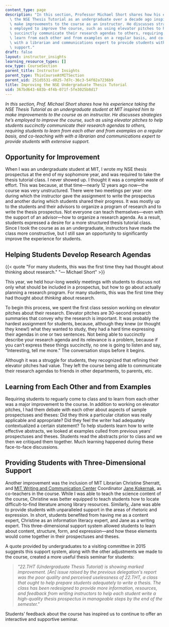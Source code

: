 ```yaml
---
content_type: page
description: "In this section, Professor Michael Short shares how his experience taking\
  \ the NSE Thesis Tutorial as an undergraduate over a decade ago inspired him to\
  \ make improvements to the course as an instructor. He discusses strategies he\u2019\
  s employed to improve the course, such as using elevator pitches to help students\
  \ succinctly communicate their research agendas to others, requiring students to\
  \ learn from each other and from examples on a regular basis, and co-teaching with\
  \ with a librarian and communications expert to provide students with multi-dimensional\
  \ support."
draft: false
layout: instructor_insights
learning_resource_types: []
ocw_type: CourseSection
parent_title: Instructor Insights
parent_type: ThisCourseAtMITSection
parent_uid: 251d5531-d025-7d7c-36c3-54f02a7236b9
title: Improving the NSE Undergraduate Thesis Tutorial
uid: 367bd643-683b-4f4b-071f-5fe3025b8d17
---
```

*In this section, Prof. Michael Short shares how his experience taking the NSE Thesis Tutorial as an undergraduate student at MIT inspired him to make improvements to the course as an instructor. He discusses strategies he’s employed to improve the course, such as using elevator pitches to help students succinctly communicate their research agendas to others, requiring students to learn from each other and from examples on a regular basis, and co-teaching with with a librarian and communications expert to provide students with extensive support.*

## Opportunity for Improvement

When I was an undergraduate student at MIT, I wrote my NSE thesis prospectus at the end of my sophomore year, and was required to take the thesis tutorial class. I never showed up. I thought it was a complete waste of effort. This was because, at that time—nearly 12 years ago now—the course was very unstructured. There were two meetings per year: one during which the instructor gave the assignment to write the prospectus and another during which students shared their progress. It was mostly up to the students and their advisors to organize a program of research and to write the thesis prospectus. Not everyone can teach themselves—even with the support of an advisor—how to organize a research agenda. As a result, students expressed a desire for a more structured thesis tutorial class. Since I took the course as as an undergraduate, instructors have made the class more constructive, but I still saw an opportunity to significantly improve the experience for students.

## Helping Students Develop Research Agendas

{{< quote "For many students, this was the first time they had thought about thinking about research." "— Michael Short" >}}

This year, we held hour-long weekly meetings with students to discuss not only what should be included in a prospectus, but how to go about actually planning a research program. For many students, this was the first time they had thought about *thinking* about research.

To begin this process, we spent the first class session working on elevator pitches about their research. Elevator pitches are 30-second research summaries that convey why the research is important. It was probably the hardest assignment for students, because, although they knew (or thought they knew!) what they wanted to study, they had a hard time expressing their agendas in one or two sentences. Not being able to succinctly describe your research agenda and its relevance is a problem, because if you can’t express these things succinctly, no one is going to listen and say, “Interesting, tell me more.” The conversation stops before it begins.

Although it was a struggle for students, they recognized that refining their elevator pitches had value. They left the course being able to communicate their research agendas to friends in other departments, to parents, etc.

## Learning from Each Other and from Examples

Requiring students to reguarly come to class and to learn from each other was a major improvement to the course. In addition to working on elevator pitches, I had them debate with each other about aspects of sample prospectuses and theses: Did they think a particular citation was really applicable and appropriate? Did they feel the writer had adequately contextualized a certain statement? To help students learn how to write effective abstracts, we looked at examples culled from previous years’ prospectuses and theses. Students read the abstracts prior to class and we then we critiqued them together. Much learning happened during these face-to-face discussions.

## Providing Students with Three-Dimensional Support

Another improvement was the inclusion of MIT Librarian Christine Sherratt, and [MIT Writing and Communication Center](http://cmsw.mit.edu/writing-and-communication-center/) Coordinator [Jane Kokernak](http://cmsw.mit.edu/profile/jane-kokernak), as co-teachers in the course. While I was able to teach the science content of the course, Christine was better equipped to teach students how to locate difficult-to-find literature among library resources. Similarly, Jane was able to provide students with unparalleled support in the areas of rhetoric and expression. In short, students benefited from having me as a content expert, Christine as an information literacy expert, and Jane as a writing expert. This three-dimensional support system allowed students to learn about content, structure, form, and expression—and how these elements would come together in their prospectuses and theses.

A quote provided by undergraduates to a visiting committee in 2015 suggests this support system, along with the other adjustments we made to the course, created a more useful thesis seminar for students:

> *"22.THT (Undergraduate Thesis Tutorial) is showing marked improvement. \[An\] issue raised by the previous delegation's report was the poor quality and perceived uselessness of 22.THT, a class that ought to help prepare students adequately to write a thesis. The class has been redesigned to provide more information, resources, and feedback from writing instructors to help each student write a high-quality thesis prospectus in manageable steps by the end of the semester."*

Students’ feedback about the course has inspired us to continue to offer an interactive and supportive seminar.